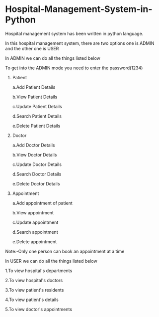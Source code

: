 # Hospital-Management-System-in-Python

Hospital management system has been written in python language.

In this hospital management system, there are two options one is ADMIN and the other one is USER 

In ADMIN we can do all the things listed below

To get into the ADMIN mode you need to enter the password(1234)

1. Patient

   a.Add Patient Details
  
   b.View Patient Details 
  
   c.Update Patient Details
  
   d.Search Patient Details
  
   e.Delete Patient Details
  
2. Doctor
 
   a.Add Doctor Details
  
   b.View Doctor Details
  
   c.Update Doctor Details
  
   d.Search Doctor Details
   
   e.Delete Doctor Details
  
3. Appointment
  
   a.Add appointment of patient
  
   b.View appointment
  
   c.Update appointment
  
   d.Search appointment
  
   e.Delete appointment

Note:-Only one person can book an appointment at a time   


In USER we can do all the things listed below

1.To view hospital's departments

2.To view hospital's doctors

3.To view patient's residents

4.To view patient's details

5.To view doctor's appointments
